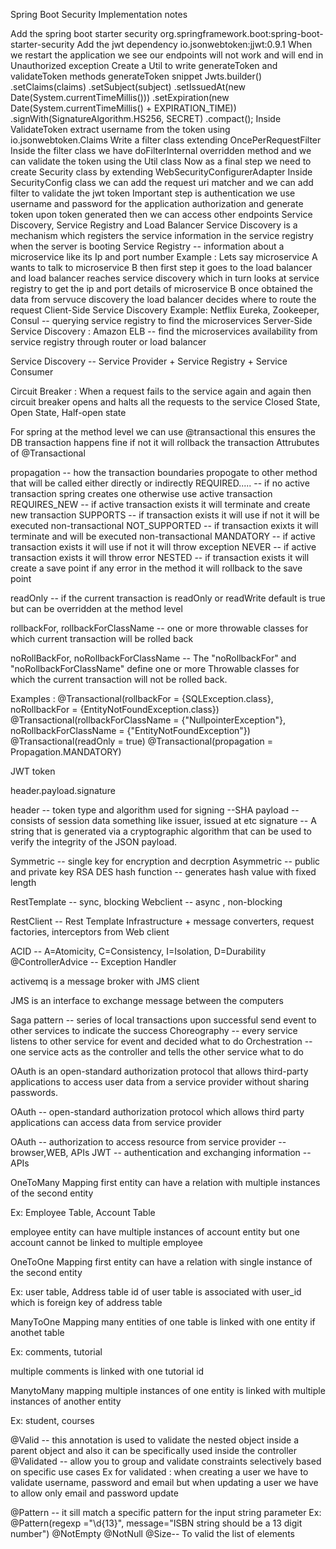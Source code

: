 Spring Boot Security Implementation notes

Add the spring boot starter security org.springframework.boot:spring-boot-starter-security
Add the jwt dependency io.jsonwebtoken:jjwt:0.9.1
When we restart the application we see our endpoints will not work and will end in Unauthorized exception
Create a Util to write generateToken and validateToken methods
generateToken snippet Jwts.builder() .setClaims(claims) .setSubject(subject) .setIssuedAt(new Date(System.currentTimeMillis())) .setExpiration(new Date(System.currentTimeMillis() + EXPIRATION_TIME)) .signWith(SignatureAlgorithm.HS256, SECRET) .compact();
Inside ValidateToken extract username from the token using io.jsonwebtoken.Claims
Write a filter class extending OncePerRequestFilter
Inside the filter class we have doFilterInternal overridden method and we can validate the token using the Util class
Now as a final step we need to create Security class by extending WebSecurityConfigurerAdapter
Inside SecurityConfig class we can add the request uri matcher and we can add filter to validate the jwt token
Important step is authentication we use username and password for the application authorization and generate token upon token generated then we can access other endpoints
Service Discovery, Service Registry and Load Balancer Service Discovery is a mechanism which registers the service information in the service registry when the server is booting Service Registry -- information about a microservice like its Ip and port number Example : Lets say microservice A wants to talk to microservice B then first step it goes to the load balancer and load balancer reaches service discovery which in turn looks at service registry to get the ip and port details of microservice B once obtained the data from servuce discovery the load balancer decides where to route the request Client-Side Service Discovery Example: Netflix Eureka, Zookeeper, Consul -- querying service registry to find the microservices Server-Side Service Discovery : Amazon ELB -- find the microservices availability from service registry through router or load balancer

Service Discovery -- Service Provider + Service Registry + Service Consumer

Circuit Breaker : When a request fails to the service again and again then circuit breaker opens and halts all the requests to the service Closed State, Open State, Half-open state

For spring at the method level we can use @transactional this ensures the DB transaction happens fine if not it will rollback the transaction Attrubutes of @Transactional

propagation -- how the transaction boundaries propogate to other method that will be called either directly or indirectly REQUIRED..... -- if no active transaction spring creates one otherwise use active transaction REQUIRES_NEW -- if active transaction exists it will terminate and create new transaction SUPPORTS -- if transaction exists it will use if not it will be executed non-transactional NOT_SUPPORTED -- if transaction exixts it will terminate and will be executed non-transactional MANDATORY -- if active transaction exists it will use if not it will throw exception NEVER -- if active transaction exists it will throw error NESTED -- if transaction exists it will create a save point if any error in the method it will rollback to the save point

readOnly -- if the current transaction is readOnly or readWrite default is true but can be overridden at the method level

rollbackFor, rollbackForClassName -- one or more throwable classes for which current transaction will be rolled back

noRollBackFor, noRollbackForClassName -- The "noRollbackFor" and "noRollbackForClassName" define one or more Throwable classes for which the current transaction will not be rolled back.

Examples : @Transactional(rollbackFor = {SQLException.class}, noRollbackFor = {EntityNotFoundException.class}) @Transactional(rollbackForClassName = {"NullpointerException"}, noRollbackForClassName = {"EntityNotFoundException"}) @Transactional(readOnly = true) @Transactional(propagation = Propagation.MANDATORY)

JWT token

header.payload.signature

header -- token type and algorithm used for signing --SHA payload -- consists of session data something like issuer, issued at etc signature -- A string that is generated via a cryptographic algorithm that can be used to verify the integrity of the JSON payload.

Symmetric -- single key for encryption and decrption Asymmetric -- public and private key RSA DES hash function -- generates hash value with fixed length

RestTemplate -- sync, blocking Webclient -- async , non-blocking

RestClient -- Rest Template Infrastructure + message converters, request factories, interceptors from Web client

ACID -- A=Atomicity, C=Consistency, I=Isolation, D=Durability @ControllerAdvice -- Exception Handler

activemq is a message broker with JMS client

JMS is an interface to exchange message between the computers

Saga pattern -- series of local transactions upon successful send event to other services to indicate the success Choreography -- every service listens to other service for event and decided what to do Orchestration -- one service acts as the controller and tells the other service what to do

OAuth is an open-standard authorization protocol that allows third-party applications to access user data from a service provider without sharing passwords.

OAuth -- open-standard authorization protocol which allows third party applications can access data from service provider

OAuth -- authorization to access resource from service provider -- browser,WEB, APIs JWT -- authentication and exchanging information -- APIs

OneToMany Mapping first entity can have a relation with multiple instances of the second entity

Ex: Employee Table, Account Table

employee entity can have multiple instances of account entity but one account cannot be linked to multiple employee

OneToOne Mapping first entity can have a relation with single instance of the second entity

Ex: user table, Address table id of user table is associated with user_id which is foreign key of address table

ManyToOne Mapping many entities of one table is linked with one entity if anothet table

Ex: comments, tutorial

multiple comments is linked with one tutorial id

ManytoMany mapping multiple instances of one entity is linked with multiple instances of another entity

Ex: student, courses

@Valid -- this annotation is used to validate the nested object inside a parent object and also it can be specifically used inside the controller @Validated -- allow you to group and validate constraints selectively based on specific use cases Ex for validated : when creating a user we have to validate username, password and email but when updating a user we have to allow only email and password update

@Pattern -- it sill match a specific pattern for the input string parameter Ex: @Pattern(regexp ="\d{13}", message="ISBN string should be a 13 digit number") @NotEmpty @NotNull @Size-- To valid the list of elements